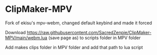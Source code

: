 # ClipMaker-MPV
Fork of ekisu's mpv-webm, changed default keybind and made it forced

Download https://raw.githubusercontent.com/SacredZenpie/ClipMaker-MPV/main/webm.lua (save page as) to scripts folder in MPV folder

Add makes clips folder in MPV folder and add that path to lua script
